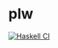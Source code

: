 # plw

[![Haskell CI](https://github.com/henrytill/plw/actions/workflows/haskell.yml/badge.svg)](https://github.com/henrytill/plw/actions/workflows/haskell.yml)
